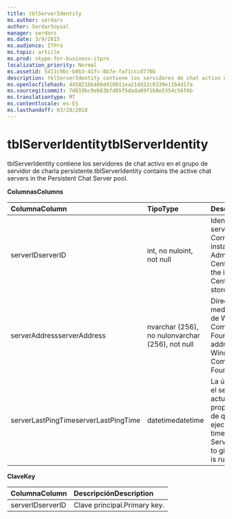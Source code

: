 ```yaml
---
title: tblServerIdentity
ms.author: serdars
author: SerdarSoysal
manager: serdars
ms.date: 3/9/2015
ms.audience: ITPro
ms.topic: article
ms.prod: skype-for-business-itpro
localization_priority: Normal
ms.assetid: 5411c9bc-b0b3-41fc-8b7e-fa71cccd770b
description: tblServerIdentity contiene los servidores de chat activo en el grupo de servidor de charla persistente.
ms.openlocfilehash: 445021bb486d418011ea21dd32c0339e11b4d17a
ms.sourcegitcommit: 7d819bc9eb63bfd85f5dada09f1b8e5354c56f6b
ms.translationtype: MT
ms.contentlocale: es-ES
ms.lasthandoff: 03/28/2018
---
```

# <a name="tblserveridentity"></a><span data-ttu-id="2b83f-103">tblServerIdentity</span><span class="sxs-lookup"><span data-stu-id="2b83f-103">tblServerIdentity</span></span>
 
<span data-ttu-id="2b83f-104">tblServerIdentity contiene los servidores de chat activo en el grupo de servidor de charla persistente.</span><span class="sxs-lookup"><span data-stu-id="2b83f-104">tblServerIdentity contains the active chat servers in the Persistent Chat Server pool.</span></span>
  
<span data-ttu-id="2b83f-105">**Columnas**</span><span class="sxs-lookup"><span data-stu-id="2b83f-105">**Columns**</span></span>

|<span data-ttu-id="2b83f-106">**Columna**</span><span class="sxs-lookup"><span data-stu-id="2b83f-106">**Column**</span></span>|<span data-ttu-id="2b83f-107">**Tipo**</span><span class="sxs-lookup"><span data-stu-id="2b83f-107">**Type**</span></span>|<span data-ttu-id="2b83f-108">**Descripción**</span><span class="sxs-lookup"><span data-stu-id="2b83f-108">**Description**</span></span>|
|:-----|:-----|:-----|
|<span data-ttu-id="2b83f-109">serverID</span><span class="sxs-lookup"><span data-stu-id="2b83f-109">serverID</span></span>  <br/> |<span data-ttu-id="2b83f-110">int, no nulo</span><span class="sxs-lookup"><span data-stu-id="2b83f-110">int, not null</span></span>  <br/> |<span data-ttu-id="2b83f-111">Identificador de servidor.</span><span class="sxs-lookup"><span data-stu-id="2b83f-111">Server ID.</span></span> <span data-ttu-id="2b83f-112">Corresponde a la ID de instancia de almacén de Administración Central.</span><span class="sxs-lookup"><span data-stu-id="2b83f-112">Corresponds to the instance ID from Central Management store.</span></span>  <br/> |
|<span data-ttu-id="2b83f-113">serverAddress</span><span class="sxs-lookup"><span data-stu-id="2b83f-113">serverAddress</span></span>  <br/> |<span data-ttu-id="2b83f-114">nvarchar (256), no nulo</span><span class="sxs-lookup"><span data-stu-id="2b83f-114">nvarchar (256), not null</span></span>  <br/> |<span data-ttu-id="2b83f-115">Dirección del servidor mediante la dirección de Windows Communication Foundation.</span><span class="sxs-lookup"><span data-stu-id="2b83f-115">Server address using the Windows Communication Foundation address.</span></span>  <br/> |
|<span data-ttu-id="2b83f-116">serverLastPingTime</span><span class="sxs-lookup"><span data-stu-id="2b83f-116">serverLastPingTime</span></span>  <br/> |<span data-ttu-id="2b83f-117">datetime</span><span class="sxs-lookup"><span data-stu-id="2b83f-117">datetime</span></span>  <br/> |<span data-ttu-id="2b83f-118">La última hora en la que el servidor de canal actualizar esta fila para proporcionar evidencia de que se está ejecutando.</span><span class="sxs-lookup"><span data-stu-id="2b83f-118">The latest time that the Channel Server updated this row to give evidence that it is running.</span></span>  <br/> |
   
<span data-ttu-id="2b83f-119">**Clave**</span><span class="sxs-lookup"><span data-stu-id="2b83f-119">**Key**</span></span>

|<span data-ttu-id="2b83f-120">**Columna**</span><span class="sxs-lookup"><span data-stu-id="2b83f-120">**Column**</span></span>|<span data-ttu-id="2b83f-121">**Descripción**</span><span class="sxs-lookup"><span data-stu-id="2b83f-121">**Description**</span></span>|
|:-----|:-----|
|<span data-ttu-id="2b83f-122">serverID</span><span class="sxs-lookup"><span data-stu-id="2b83f-122">serverID</span></span>  <br/> |<span data-ttu-id="2b83f-123">Clave principal.</span><span class="sxs-lookup"><span data-stu-id="2b83f-123">Primary key.</span></span>  <br/> |
   

